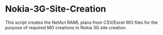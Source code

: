 # Nokia-3G-Site-Creation
This script creates the NetAct RAML plans from CSV/Excel WO files for the purpose of required MO creations in Nokia 3G site creation. 
